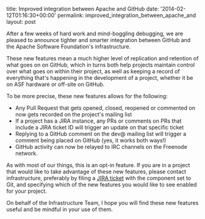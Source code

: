 title: Improved integration between Apache and GitHub
date: '2014-02-12T01:16:30+00:00'
permalink: improved_integration_between_apache_and
layout: post

<p>After a few weeks of hard work and mind-boggling debugging, we are pleased to announce tighter and smarter integration between GitHub and the Apache Software Foundation's infrastructure.</p> 
  <p>These new features mean a much higher level of replication and retention of what goes on on GitHub, which in turns both help projects maintain control over what goes on within their project, as well as keeping a record of everything that's happening in the development of a project, whether it be on ASF hardware or off-site on GitHub. </p> 
  <p>To be more precise, these new features allows for the following:</p> 
  <ul> 
    <li>Any Pull Request that gets opened, closed, reopened or commented on now gets recorded on the project's mailing list</li> 
    <li>If a project has a JIRA instance, any PRs or comments on PRs that include a JIRA ticket ID will trigger an update on that specific ticket</li> 
    <li>Replying to a GitHub comment on the dev@ mailing list will trigger a comment being placed on GitHub (yes, it works both ways!)</li>
    <li>GitHub activity can now be relayed to IRC channels on the Freenode network.<br /></li> 
  </ul> 
  <p>As with most of our things, this is an opt-in feature. If you are in a project that would like to take advantage of these new features, please contact infrastructure, preferably by filing a <a title="JIRA" target="_blank" href="https://issues.apache.org/jira/browse/INFRA">JIRA ticket</a> with the component set to Git, and specifying which of the new features you would like to see enabled for your project.<br /></p> 
  <p>On behalf of the Infrastructure Team, I hope you will find these new features useful and be mindful in your use of them.<br /></p>
